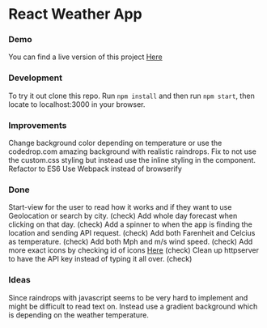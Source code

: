 # React Weather App

### Demo
You can find a live version of this project [Here](http://elixir7.github.io/react-exercise-weatherAPI/public/#/)

### Development
To try it out clone this repo. Run `npm install` and then run `npm start`, then locate to localhost:3000 in your browser.

### Improvements
Change background color depending on temperature or use the codedrop.com amazing background with realistic raindrops.
Fix to not use the custom.css styling but instead use the inline styling in the component.
Refactor to ES6
Use Webpack instead of browserify

### Done
Start-view for the user to read how it works and if they want to use Geolocation or search by city. (check)
Add whole day forecast when clicking on that day. (check)
Add a spinner to when the app is finding the location and sending API request. (check)
Add both Farenheit and Celcius as temperature. (check)
Add both Mph and m/s wind speed. (check)
Add more exact icons by checking id of icons [Here](http://openweathermap.org/weather-conditions) (check)
Clean up httpserver to have the API key instead of typing it all over. (check)

### Ideas
Since raindrops with javascript seems to be very hard to implement and might be difficult to read text on. Instead use a gradient background which is depending on the weather temperature.
